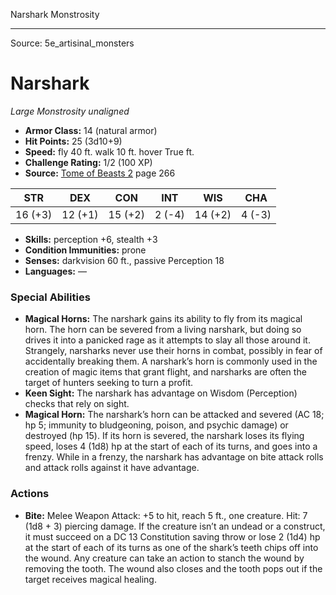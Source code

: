 <MonsterName/>Narshark</MonsterName>
<CreatureType/>Monstrosity</CreatureType>



---

Source: 5e_artisinal_monsters

# Narshark

*Large* *Monstrosity* *unaligned*

- **Armor Class:** 14 (natural armor)
- **Hit Points:** 25 (3d10+9)
- **Speed:** fly 40 ft. walk 10 ft. hover True ft.
- **Challenge Rating:** 1/2 (100 XP)
- **Source:** [Tome of Beasts 2](https://koboldpress.com/kpstore/product/tome-of-beasts-2-for-5th-edition) page 266

| STR | DEX | CON | INT | WIS | CHA |
| --- | --- | --- | --- | --- | --- |
| 16 (+3) | 12 (+1) | 15 (+2) | 2 (-4) | 14 (+2) | 4 (-3) |

- **Skills:** perception +6, stealth +3
- **Condition Immunities:** prone
- **Senses:** darkvision 60 ft., passive Perception 18
- **Languages:** —

### Special Abilities

- **Magical Horns:** The narshark gains its ability to fly from its magical horn. The horn can be severed from a living narshark, but doing so drives it into a panicked rage as it attempts to slay all those around it. Strangely, narsharks never use their horns in combat, possibly in fear of accidentally breaking them. A narshark’s horn is commonly used in the creation of magic items that grant flight, and narsharks are often the target of hunters seeking to turn a profit.
- **Keen Sight:** The narshark has advantage on Wisdom (Perception) checks that rely on sight.
- **Magical Horn:** The narshark’s horn can be attacked and severed (AC 18; hp 5; immunity to bludgeoning, poison, and psychic damage) or destroyed (hp 15). If its horn is severed, the narshark loses its flying speed, loses 4 (1d8) hp at the start of each of its turns, and goes into a frenzy. While in a frenzy, the narshark has advantage on bite attack rolls and attack rolls against it have advantage.

### Actions

- **Bite:** Melee Weapon Attack: +5 to hit, reach 5 ft., one creature. Hit: 7 (1d8 + 3) piercing damage. If the creature isn’t an undead or a construct, it must succeed on a DC 13 Constitution saving throw or lose 2 (1d4) hp at the start of each of its turns as one of the shark’s teeth chips off into the wound. Any creature can take an action to stanch the wound by removing the tooth. The wound also closes and the tooth pops out if the target receives magical healing.




